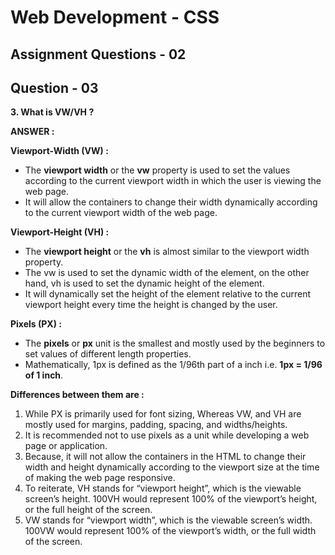 # **Web Development - CSS**
## **Assignment Questions - 02**
## **Question - 03**

**3. What is VW/VH ?**

**ANSWER :**

**Viewport-Width (VW) :**
- The **viewport width** or the **vw** property is used to set the values according to the current viewport width in which the user is viewing the web page. 
- It will allow the containers to change their width dynamically according to the current viewport width of the web page.

**Viewport-Height (VH) :**
- The **viewport height** or the **vh** is almost similar to the viewport width property. 
- The vw is used to set the dynamic width of the element, on the other hand, vh is used to set the dynamic height of the element. 
- It will dynamically set the height of the element relative to the current viewport height every time the height is changed by the user.

**Pixels (PX) :** 
- The **pixels** or **px** unit is the smallest and mostly used by the beginners to set values of different length properties. 
- Mathematically, 1px is defined as the 1/96th part of a inch i.e. **1px = 1/96 of 1 inch**.


**Differences between them are :**

1. While PX is primarily used for font sizing, Whereas VW, and VH are mostly used for margins, padding, spacing, and widths/heights.
2. It is recommended not to use pixels as a unit while developing a web page or application. 
3. Because, it will not allow the containers in the HTML to change their width and height dynamically according to the viewport size at the time of making the web page responsive.
4. To reiterate, VH stands for “viewport height”, which is the viewable screen’s height. 100VH would represent 100% of the viewport’s height, or the full height of the screen.
5. VW stands for “viewport width”, which is the viewable screen’s width. 100VW would represent 100% of the viewport’s width, or the full width of the screen.